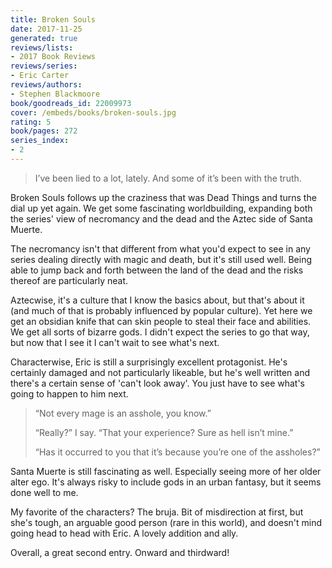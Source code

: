 ```yaml
---
title: Broken Souls
date: 2017-11-25
generated: true
reviews/lists:
- 2017 Book Reviews
reviews/series:
- Eric Carter
reviews/authors:
- Stephen Blackmoore
book/goodreads_id: 22009973
cover: /embeds/books/broken-souls.jpg
rating: 5
book/pages: 272
series_index:
- 2
---
```

> I’ve been lied to a lot, lately. And some of it’s been with the truth.

Broken Souls follows up the craziness that was Dead Things and turns the dial up yet again. We get some fascinating worldbuilding, expanding both the series' view of necromancy and the dead and the Aztec side of Santa Muerte.  

<!--more-->

The necromancy isn't that different from what you'd expect to see in any series dealing directly with magic and death, but it's still used well. Being able to jump back and forth between the land of the dead and the risks thereof are particularly neat.  

Aztecwise, it's a culture that I know the basics about, but that's about it (and much of that is probably influenced by popular culture). Yet here we get an obsidian knife that can skin people to steal their face and abilities. We get all sorts of bizarre gods. I didn't expect the series to go that way, but now that I see it I can't wait to see what's next.  

Characterwise, Eric is still a surprisingly excellent protagonist. He's certainly damaged and not particularly likeable, but he's well written and there's a certain sense of 'can't look away'. You just have to see what's going to happen to him next.  

> “Not every mage is an asshole, you know.”  
>
> “Really?” I say. “That your experience? Sure as hell isn’t mine.”  
>
> “Has it occurred to you that it’s because you’re one of the assholes?”

Santa Muerte is still fascinating as well. Especially seeing more of her older alter ego. It's always risky to include gods in an urban fantasy, but it seems done well to me.  

My favorite of the characters? The bruja. Bit of misdirection at first, but she's tough, an arguable good person (rare in this world), and doesn't mind going head to head with Eric. A lovely addition and ally.  

Overall, a great second entry. Onward and thirdward!